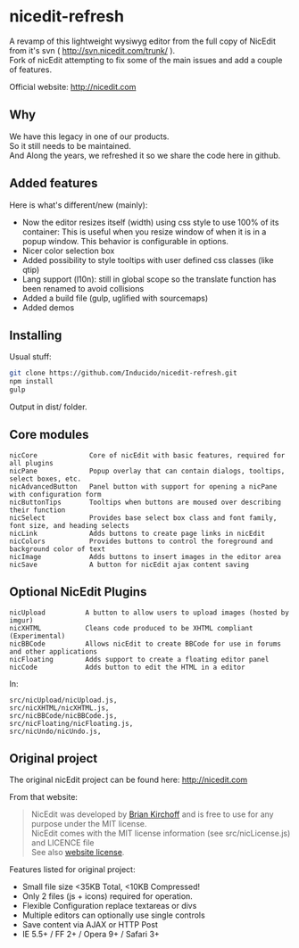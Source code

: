 nicedit-refresh
================

A revamp of this lightweight wysiwyg editor from the full copy of NicEdit from it's svn ( http://svn.nicedit.com/trunk/ ).  
Fork of nicEdit attempting to fix some of the main issues and add a couple of features.

Official website: http://nicedit.com


## Why

We have this legacy in one of our products.  
So it still needs to be maintained.  
And Along the years, we refreshed it so we share the code here in github.

## Added features

Here is what's different/new (mainly):

- Now the editor resizes itself (width) using css style to use 100% of its container: 
  This is useful when you resize window of when it is in a popup window. This behavior is configurable in options. 
- Nicer color selection box 
- Added possibility to style tooltips with user defined css classes (like qtip)
- Lang support (l10n): still in global scope so the translate function has been renamed to avoid collisions
- Added a build file (gulp, uglified with sourcemaps)  
- Added demos

## Installing

Usual stuff:

``` bash
git clone https://github.com/Inducido/nicedit-refresh.git
npm install
gulp
```

Output in dist/ folder.


## Core modules

```
nicCore             Core of nicEdit with basic features, required for all plugins
nicPane             Popup overlay that can contain dialogs, tooltips, select boxes, etc.
nicAdvancedButton   Panel button with support for opening a nicPane with configuration form
nicButtonTips       Tooltips when buttons are moused over describing their function
nicSelect           Provides base select box class and font family, font size, and heading selects
nicLink             Adds buttons to create page links in nicEdit
nicColors           Provides buttons to control the foreground and background color of text
nicImage            Adds buttons to insert images in the editor area
nicSave             A button for nicEdit ajax content saving
```
   

## Optional NicEdit Plugins

```
nicUpload          A button to allow users to upload images (hosted by imgur)
nicXHTML           Cleans code produced to be XHTML compliant (Experimental)
nicBBCode          Allows nicEdit to create BBCode for use in forums and other applications
nicFloating        Adds support to create a floating editor panel
nicCode            Adds button to edit the HTML in a editor
```

In:

```
src/nicUpload/nicUpload.js,
src/nicXHTML/nicXHTML.js,
src/nicBBCode/nicBBCode.js,
src/nicFloating/nicFloating.js,     
src/nicUndo/nicUndo.js,
```

## Original project
The original nicEdit project can be found here: http://nicedit.com

From that website:
> NicEdit was developed by [Brian Kirchoff](http://bkirchoff.com/) and is free to use for any purpose under the MIT license.  
> NicEdit comes with the MIT license information (see src/nicLicense.js) and LICENCE file  
> See also [website license](http://nicedit.com/license.php).


Features listed for original project:

* Small file size <35KB Total, <10KB Compressed!
* Only 2 files (js + icons) required for operation.
* Flexible Configuration replace textareas or divs
* Multiple editors can optionally use single controls
* Save content via AJAX or HTTP Post
* IE 5.5+ / FF 2+ / Opera 9+ / Safari 3+

